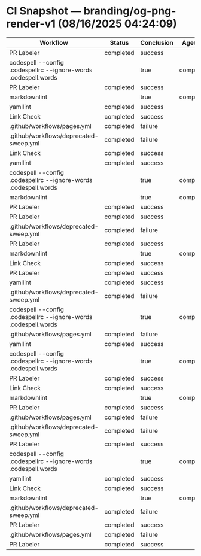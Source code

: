 # CI Snapshot — branding/og-png-render-v1  (08/16/2025 04:24:09)

| Workflow | Status | Conclusion | Age(min) | URL |
|---|---|---|---:|---|
| PR Labeler | completed | success | 1 | https://github.com/rickballard/CoCivium/actions/runs/17006316168 |
| codespell --config .codespellrc --ignore-words .codespell.words || true | completed | success | 1 | https://github.com/rickballard/CoCivium/actions/runs/17006316171 |
| PR Labeler | completed | success | 1 | https://github.com/rickballard/CoCivium/actions/runs/17006316200 |
| markdownlint || true | completed | success | 1 | https://github.com/rickballard/CoCivium/actions/runs/17006316181 |
| yamllint | completed | success | 1 | https://github.com/rickballard/CoCivium/actions/runs/17006316169 |
| Link Check | completed | success | 1 | https://github.com/rickballard/CoCivium/actions/runs/17006316172 |
| .github/workflows/pages.yml | completed | failure | 1 | https://github.com/rickballard/CoCivium/actions/runs/17006316082 |
| .github/workflows/deprecated-sweep.yml | completed | failure | 1 | https://github.com/rickballard/CoCivium/actions/runs/17006316047 |
| Link Check | completed | success | 6 | https://github.com/rickballard/CoCivium/actions/runs/17006273901 |
| yamllint | completed | success | 6 | https://github.com/rickballard/CoCivium/actions/runs/17006273897 |
| codespell --config .codespellrc --ignore-words .codespell.words || true | completed | success | 6 | https://github.com/rickballard/CoCivium/actions/runs/17006273896 |
| markdownlint || true | completed | success | 6 | https://github.com/rickballard/CoCivium/actions/runs/17006273904 |
| PR Labeler | completed | success | 6 | https://github.com/rickballard/CoCivium/actions/runs/17006273960 |
| PR Labeler | completed | success | 6 | https://github.com/rickballard/CoCivium/actions/runs/17006273899 |
| .github/workflows/deprecated-sweep.yml | completed | failure | 6 | https://github.com/rickballard/CoCivium/actions/runs/17006273854 |
| PR Labeler | completed | success | 9 | https://github.com/rickballard/CoCivium/actions/runs/17006246477 |
| markdownlint || true | completed | success | 9 | https://github.com/rickballard/CoCivium/actions/runs/17006246360 |
| Link Check | completed | success | 9 | https://github.com/rickballard/CoCivium/actions/runs/17006246363 |
| PR Labeler | completed | success | 9 | https://github.com/rickballard/CoCivium/actions/runs/17006246359 |
| yamllint | completed | success | 9 | https://github.com/rickballard/CoCivium/actions/runs/17006246361 |
| .github/workflows/deprecated-sweep.yml | completed | failure | 9 | https://github.com/rickballard/CoCivium/actions/runs/17006246268 |
| codespell --config .codespellrc --ignore-words .codespell.words || true | completed | success | 9 | https://github.com/rickballard/CoCivium/actions/runs/17006246367 |
| .github/workflows/pages.yml | completed | failure | 9 | https://github.com/rickballard/CoCivium/actions/runs/17006246242 |
| yamllint | completed | success | 9 | https://github.com/rickballard/CoCivium/actions/runs/17006245265 |
| codespell --config .codespellrc --ignore-words .codespell.words || true | completed | success | 9 | https://github.com/rickballard/CoCivium/actions/runs/17006245263 |
| PR Labeler | completed | success | 9 | https://github.com/rickballard/CoCivium/actions/runs/17006245262 |
| Link Check | completed | success | 9 | https://github.com/rickballard/CoCivium/actions/runs/17006245260 |
| markdownlint || true | completed | success | 9 | https://github.com/rickballard/CoCivium/actions/runs/17006245258 |
| PR Labeler | completed | success | 9 | https://github.com/rickballard/CoCivium/actions/runs/17006245317 |
| .github/workflows/pages.yml | completed | failure | 9 | https://github.com/rickballard/CoCivium/actions/runs/17006245200 |
| .github/workflows/deprecated-sweep.yml | completed | failure | 9 | https://github.com/rickballard/CoCivium/actions/runs/17006245172 |
| PR Labeler | completed | success | 14 | https://github.com/rickballard/CoCivium/actions/runs/17006206510 |
| codespell --config .codespellrc --ignore-words .codespell.words || true | completed | success | 14 | https://github.com/rickballard/CoCivium/actions/runs/17006206509 |
| yamllint | completed | success | 14 | https://github.com/rickballard/CoCivium/actions/runs/17006206515 |
| Link Check | completed | success | 14 | https://github.com/rickballard/CoCivium/actions/runs/17006206511 |
| markdownlint || true | completed | success | 14 | https://github.com/rickballard/CoCivium/actions/runs/17006206519 |
| .github/workflows/deprecated-sweep.yml | completed | failure | 14 | https://github.com/rickballard/CoCivium/actions/runs/17006206517 |
| PR Labeler | completed | success | 14 | https://github.com/rickballard/CoCivium/actions/runs/17006206649 |
| .github/workflows/pages.yml | completed | failure | 14 | https://github.com/rickballard/CoCivium/actions/runs/17006206330 |
| PR Labeler | completed | success | 18 | https://github.com/rickballard/CoCivium/actions/runs/17006169285 |




